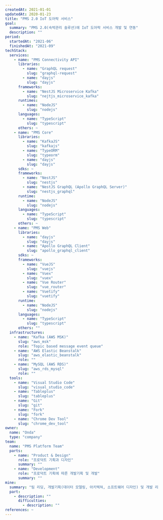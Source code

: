 ```yaml
---
createdAt: 2021-01-01
updatedAt: 2020-01-23
title: "PMS 2.0 IoT 도어락 서비스"
goal:
  summary: "PMS 2.0(숙박관리 솔루션)에 IoT 도어락 서비스 개발 및 연동"
  description: ""
period:
  startedAt: "2021-06"
  finishedAt: "2021-09"
techStack:
  services:
    - name: "PMS Connectivity API"
      libraries:
        - name: "GraphQL request"
          slug: "graphql-request"
        - name: "dayjs"
          slug: "dayjs"
      frameworks:
        - name: "NestJS Microservice Kafka"
          slug: "nejtjs_microservice_kafka"
      runtimes:
        - name: "NodeJS"
          slug: "nodejs"
      languages:
        - name: "TypeScript"
          slug: "typescript"
      others: ~
    - name: "PMS Core"
      libraries:
        - name: "KafkaJS"
          slug: "kafkajs"
        - name: "TypeORM"
          slug: "typeorm"
        - name: "dayjs"
          slug: "dayjs"
      sdks: ~
      frameworks:
        - name: "NestJS"
          slug: "nestjs"
        - name: "NestJS GraphQL (Apollo GraphQL Server)"
          slug: "nestjs_graphql"
      runtime:
        - name: "NodeJS"
          slug: "nodejs"
      languages:
        - name: "TypeScript"
          slug: "typescript"
      others: ~
    - name: "PMS Web"
      libraries:
        - name: "dayjs"
          slug: "dayjs"
        - name: "Apollo GraphQL Client"
          slug: "apollo_graphql_client"
      sdks: ~
      frameworks:
        - name: "VueJS"
          slug: "vuejs"
        - name: "Vuex"
          slug: "vuex"
        - name: "Vue Router"
          slug: "vue_router"
        - name: "Vuetify"
          slug: "vuetify"
      runtime:
        - name: "NodeJS"
          slug: "nodejs"
      languages:
        - name: "TypeScript"
          slug: "typescript"
      others: ""
  infrastructures:
    - name: "Kafka (AWS MSK)"
      slug: "aws_msk"
      role: "Topic based message event queue"
    - name: "AWS Elastic Beanstalk"
      slug: "aws_elastic_beanstalk"
      role: ""
    - name: "MySQL (AWS RDS)"
      slug: "aws_rds_mysql"
      role: ""
  tools:
    - name: "Visual Studio Code"
      slug: "visual_studio_code"
    - name: "Tableplus"
      slug: "tableplus"
    - name: "Git"
      slug: "git"
    - name: "Fork"
      slug: "fork"
    - name: "Chrome Dev Tool"
      slug: "chrome_dev_tool"
owner:
  name: "Onda"
  type: "company"
team:
  name: "PMS Platform Team"
  parts:
    - name: "Product & Design"
      role: "프로덕트 기획과 디자인"
      summary: ""
    - name: "Development"
      role: "프로덕트 기획에 따른 개발기획 및 개발"
      summary: ""
mine:
  summary: "팀 리딩, 개발기획(데이터 모델링, 아키텍쳐, 소프트웨어 디자인) 및 개발 리딩"
  part:
    - description: ""
      difficulties:
        - description: ""
references: ~
---
```

